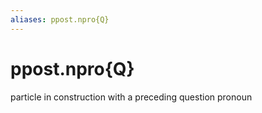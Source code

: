 ```yaml
---
aliases: ppost.npro{Q}
---
```

# ppost.npro{Q}

particle in construction with a preceding question pronoun